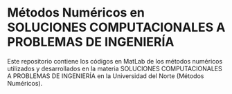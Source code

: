 # Métodos Numéricos en SOLUCIONES COMPUTACIONALES A PROBLEMAS DE INGENIERÍA
Este repositorio contiene los códigos en MatLab de los métodos numéricos utilizados y desarrollados en la materia SOLUCIONES COMPUTACIONALES A PROBLEMAS DE INGENIERÍA en la Universidad del Norte (Métodos Numéricos).
